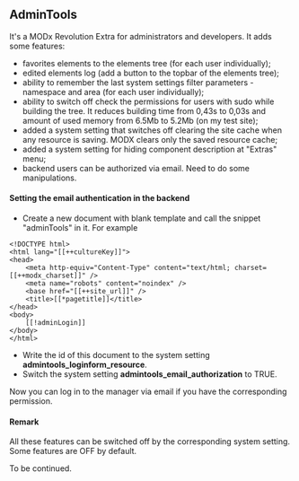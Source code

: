## AdminTools

It's a MODx Revolution Extra for administrators and developers. It adds some features:
- favorites elements to the elements tree (for each user individually);
- edited elements log (add a button to the topbar of the elements tree);
- ability to remember the last system settings filter parameters - namespace and area (for each user individually);
- ability to switch off check the permissions for users with sudo while building the tree. It reduces building time from 0,43s to 0,03s and amount of used memory from 6.5Mb to 5.2Mb (on my test site);
- added a system setting that switches off clearing the site cache when any resource is saving. MODX clears only the saved resource cache; 
- added a system setting for hiding component description at "Extras" menu;
- backend users can be authorized via email. Need to do some manipulations. 

#### Setting the email authentication in the backend
* Create a new document with blank template and call the snippet "adminTools" in it. For example
```
<!DOCTYPE html>
<html lang="[[++cultureKey]]">
<head>
    <meta http-equiv="Content-Type" content="text/html; charset=[[++modx_charset]]" />
    <meta name="robots" content="noindex" />
    <base href="[[++site_url]]" />
    <title>[[*pagetitle]]</title>
</head>    
<body>
    [[!adminLogin]]
</body>
</html>
```
* Write the id of this document to the system setting **admintools_loginform_resource**.
* Switch the system setting **admintools_email_authorization** to TRUE.  

Now you can log in to the manager via email if you have the corresponding permission.

#### Remark
All these features can be switched off by the corresponding system setting. Some features are OFF by default.

To be continued.
